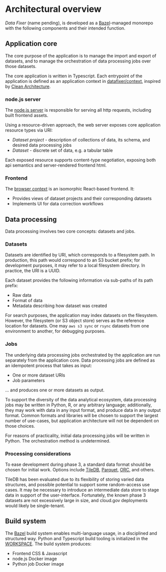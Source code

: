 # Architectural overview

_Data Fixer_ (name pending), is developed as a [Bazel](https://bazel.build/)-managed monorepo with the following components and their intended function.

## Application core

The core purpose of the application is to manage the import and export of datasets, and to manage the orchestration of data processing jobs over those datasets.

The core application is written in Typescript. Each entrypoint of the application is defined as an application context in [datafixer/context](../datafixer/context), inspired by [Clean Architecture](https://blog.cleancoder.com/uncle-bob/2012/08/13/the-clean-architecture.html).

### node.js server

The [node.js server](../datafixer/context/server) is responsible for serving all http requests, including built frontend assets.

Using a resource-driven approach, the web server exposes core application resource types via URI:

- *Dataset project* - description of collections of data, its schema, and desired data processing jobs
- *Dataset* - discrete set of data, e.g. a tabular table

Each exposed resource supports content-type negotiation, exposing both api semantics and server-rendered frontend html.

### Frontend

The [browser context](../datafixer/context/browser) is an isomorphic React-based frontend. It:

- Provides views of dataset projects and their corresponding datasets
- Implements UI for data correction workflows

## Data processing

Data processing involves two core concepts: datasets and jobs.

### Datasets

Datasets are identified by URI, which corresponds to a filesystem path. In production, this path would correspond to an S3 bucket prefix; for development purposes, it may refer to a local filesystem directory. In practice, the URI is a UUID.

Each dataset provides the following information via sub-paths of its path prefix:

- Raw data
- Format of data
- Metadata describing how dataset was created

For search purposes, the application may index datasets on the filesystem. However, the filesystem (or S3 object store) serves as the reference location for datasets. One may `aws s3 sync` or `rsync` datasets from one environment to another, for debugging purposes.

### Jobs

The underlying data processing jobs orchestrated by the application are run separately from the application core. Data processing jobs are defined as an idempotent process that takes as input:

- One or more dataset URIs
- Job parameters

... and produces one or more datasets as output.

To support the diversity of the data analytical ecosystem, data processing jobs may be written in Python, R, or any arbitrary language; additionally, they may work with data in any input format, and produce data in any output format. Common formats and libraries will be chosen to support the largest number of use-cases, but application architecture will not be dependent on those choices.

For reasons of practicality, initial data processing jobs will be written in Python. The orchestration method is undetermined.

### Processing considerations

To ease development during phase 3, a standard data format should be chosen for initial work. Options include [TileDB](https://github.com/TileDB-Inc/TileDB), [Parquet](https://parquet.apache.org/), [ORC](https://en.wikipedia.org/wiki/Apache_ORC), and others.

TileDB has been evaluated due to its flexibility of storing varied data structures, and possible potential to support some random-access use cases. It may be necessary to introduce an intermediate data store to stage data in support of the user-interface. Fortunately, the known phase 3 datasets are not excessively large in size, and cloud.gov deployments would likely be single-tenant.

## Build system

The [Bazel](https://bazel.build/) build system enables multi-language usage, in a disciplined and structured way. Python and Typescript build tooling is initialized in the [WORKSPACE](../WORKSPACE). The build system produces:

- Frontend CSS & Javascript
- node.js Docker image
- Python job Docker image
